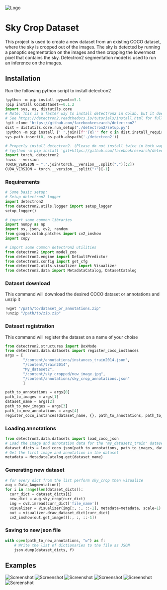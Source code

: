 
![Logo](https://miro.medium.com/max/4000/0*VbMjGBHMC6GnDKUp.png)


# Sky Crop Dataset
This project is used to create a new dataset from an existing COCO dataset, where the sky is cropped out of
the images. The sky is detected by running a panoptic segmentation on the images and then cropping the lowermost pixel
that contains the sky. Detectron2 segmentation model is used to run an inference on the images.

## Installation 
Run the following python script to install detectron2

```py
!python -m pip install pyyaml==5.1
!pip install CocoDataset==0.1.2
import sys, os, distutils.core
# Note: This is a faster way to install detectron2 in Colab, but it does not include all functionalities.
# See https://detectron2.readthedocs.io/tutorials/install.html for full installation instructions
!git clone 'https://github.com/facebookresearch/detectron2'
dist = distutils.core.run_setup("./detectron2/setup.py")
!python -m pip install {' '.join([f"'{x}'" for x in dist.install_requires])}
sys.path.insert(0, os.path.abspath('./detectron2'))

# Properly install detectron2. (Please do not install twice in both ways)
# !python -m pip install 'git+https://github.com/facebookresearch/detectron2.git'
import torch, detectron2
!nvcc --version
TORCH_VERSION = ".".join(torch.__version__.split(".")[:2])
CUDA_VERSION = torch.__version__.split("+")[-1]
```


### Requirements

```py
# Some basic setup:
# Setup detectron2 logger
import detectron2
from detectron2.utils.logger import setup_logger
setup_logger()

# import some common libraries
import numpy as np
import os, json, cv2, random
from google.colab.patches import cv2_imshow
import copy

# import some common detectron2 utilities
from detectron2 import model_zoo
from detectron2.engine import DefaultPredictor
from detectron2.config import get_cfg
from detectron2.utils.visualizer import Visualizer
from detectron2.data import MetadataCatalog, DatasetCatalog
```
### Dataset download
This command will download the desired COCO dataset or annotations and unzip it
```py
!wget "/path/to/dataset_or_annotations.zip"
!unzip "/path/to/zip.zip"

```
### Dataset registration
This command will register the dataset on a name of your choise
```py
from detectron2.structures import BoxMode
from detectron2.data.datasets import register_coco_instances
args = [
        "/content/annotations/instances_train2014.json",
        "/content/train2014",
        "My_dataset2",
        "/content/sky_cropped/new_image.jpg",
        "/content/annotations/sky_crop_annotations.json"
        ]

path_to_annotations = args[0]
path_to_images = args[1]
dataset_name = args[2]
path_to_new_images = args[3]
path_to_new_annotations = args[4]
register_coco_instances(dataset_name, {}, path_to_annotations, path_to_images)

```

### Loading annotations

```py
from detectron2.data.datasets import load_coco_json
# Load the image and annotation data for the "my_dataset2_train" dataset
dataset_dicts = load_coco_json(path_to_annotations, path_to_images, dataset_name)
# Get the first image and annotation in the dataset
metadata = MetadataCatalog.get(dataset_name)
```

### Generating new dataset

```py
# for every dict from the list perform sky_crop then vizualize
aug = Data_Augmentation()
for i in range(len(dataset_dicts)):
  curr_dict = dataset_dicts[i]
  new_dict = aug.sky_crop(curr_dict)
  img = cv2.imread(curr_dict['file_name'])
  visualizer = Visualizer(img[:, :, ::-1], metadata=metadata, scale=1)
  out = visualizer.draw_dataset_dict(curr_dict)
  cv2_imshow(out.get_image()[:, :, ::-1])
```

### Saving to new json file

```py
with open(path_to_new_annotations, "w") as f:
    # Write the list of dictionaries to the file as JSON
    json.dump(dataset_dicts, f)
```
## Examples

![Screenshot](example1.png) ![Screenshot](example1_cropped.png)
![Screenshot](example2.png) ![Screenshot](example2_cropped.png)
![Screenshot](example3.png) ![Screenshot](example3_cropped.png)
